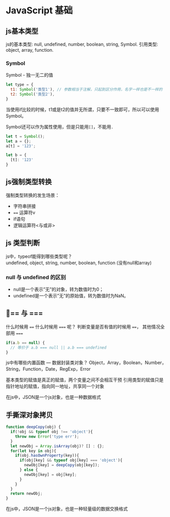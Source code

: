 # JavaScript 基础
## js基本类型
js的基本类型: null, undefined, number, boolean, string, Symbol.
引用类型: object, array, function.

### Symbol
Symbol - 独一无二的值
```js
let type = {
  t1: Symbol('类型1'), // 参数相当于注解，只起到区分作用，名字一样也是不一样的
  t2: Symbol('类型2'),
}
```
当使用if比较的时候，t1或是t2的值并无所谓，只要不一致即可，所以可以使用Symbol。

Symbol还可以作为属性使用，但是只能用`[]`，不能用`.`
```js
let t = Symbol();
let a = {};
a[t] = '123';

let b = {
  [t]: '123'
}
```

## js强制类型转换
强制类型转换的发生场景：
* 字符串拼接
* `==` 运算符v
* if语句
* 逻辑运算符<与或非>

## js 类型判断
js中，typeof能得到哪些类型呢？  
undefined, object, string, number, boolean, function (没有null和array)

### null 与 undefined 的区别
* null是一个表示”无”的对象，转为数值时为0；
* undefined是一个表示”无”的原始值，转为数值时为NaN。

## == 与 === 
什么时候用 `==` 什么时候用 `===` 呢？
判断变量是否有值的时候用 `==`， 其他情况全部用 `===`
```js
if(a.b == null) {
  // 等价于 a.b === null || a.b === undefined
}
```

js中有哪些内置函数 — 数据封装类对象？
Object，Array，Boolean，Number，String，Function，Date，RegExp，Error

基本类型的赋值是真正的赋值，两个变量之间不会相互干预
引用类型的赋值只是指针地址的赋值，指向同一地址，共享同一个对象

在js中，JSON是一个js对象，也是一种数据格式

## 手撕深对象拷贝
```js
function deepCopy(obj) {
  if(!obj && typeof obj !== 'object'){
    throw new Error('type err');
  }
  let newObj = Array.isArray(obj)? [] : {};
  for(let key in obj){
    if(obj.hasOwnProperty(key)){
      if(obj[key] && typeof obj[key] === 'object'){
        newObj[key] = deepCopy(obj[key]);
      } else {
        newObj[key] = obj[key];
      }
    }
  }
  return newObj;
}

```


在js中，JSON是一个js对象，也是一种轻量级的数据交换格式

